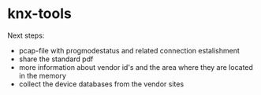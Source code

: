 # knx-tools

Next steps:

- pcap-file with progmodestatus and related connection estalishment
- share the standard pdf
- more information about vendor id's and the area where they are located in the memory
- collect the device databases from the vendor sites


